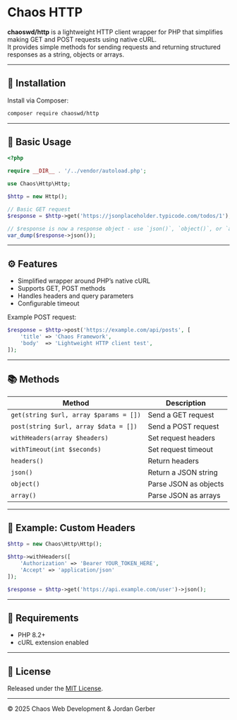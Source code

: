 # Chaos HTTP

**chaoswd/http** is a lightweight HTTP client wrapper for PHP that simplifies making GET and POST requests using native cURL.  
It provides simple methods for sending requests and returning structured responses as a string, objects or arrays.

---

## 🚀 Installation

Install via Composer:

```bash
composer require chaoswd/http
```

---

## 🧩 Basic Usage

```php
<?php

require __DIR__ . '/../vendor/autoload.php';

use Chaos\Http\Http;

$http = new Http();

// Basic GET request
$response = $http->get('https://jsonplaceholder.typicode.com/todos/1');

// $response is now a response object - use `json()`, `object()`, or `array()` for which response type you want.
var_dump($response->json());
```

---

## ⚙️ Features

- Simplified wrapper around PHP’s native cURL
- Supports GET, POST methods
- Handles headers and query parameters
- Configurable timeout

Example POST request:

```php
$response = $http->post('https://example.com/api/posts', [
    'title' => 'Chaos Framework',
    'body'  => 'Lightweight HTTP client test',
]);
```

---

## 📚 Methods

Method                                    | Description           |
| --------------------------------------- | --------------------- |
| `get(string $url, array $params = [])`  | Send a GET request    |
| `post(string $url, array $data = [])`   | Send a POST request   |
| `withHeaders(array $headers)`           | Set request headers   |
| `withTimeout(int $seconds)`             | Set request timeout   |
| `headers()`                             | Return headers        |
| `json()`                                | Return a JSON string  |
| `object()`                              | Parse JSON as objects |
| `array()`                               | Parse JSON as arrays  |

---

## 🧾 Example: Custom Headers

```php
$http = new Chaos\Http\Http();

$http->withHeaders([
    'Authorization' => 'Bearer YOUR_TOKEN_HERE',
    'Accept' => 'application/json'
]);

$response = $http->get('https://api.example.com/user')->json();
```

---

## 🧰 Requirements

- PHP 8.2+
- cURL extension enabled

---

## 🪪 License

Released under the [MIT License](LICENSE).

---

© 2025 Chaos Web Development & Jordan Gerber
